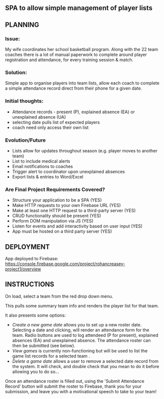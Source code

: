 ## SPA to allow simple management of player lists

## PLANNING
### Issue: 
My wife coordinates her school basketball program. Along with the 22 team coaches there is a lot of manual paperwork to complete around player registration and attendance, for every training session & match.

### Solution:
Simple app to organise players into team lists, allow each coach to complete a simple attendance record direct from their phone for a given date.

### Initial thoughts:
- Attendance records - present (P), explained absence (EA) or unexplained absence (UA)
- selecting date pulls list of expected players
- coach need only access their own list

### Evolution/Future
- Lists allow for updates throughout season (e.g. player moves to another team)
- List to include medical alerts
- Email notifications to coaches
- Trigger alert to coordinator upon unexplained absences
- Export lists & entries to Word/Excel

### Are Final Project Requirements Covered?
- Structure your application to be a SPA (YES)
- Make HTTP requests to your own Firebase URL (YES)
- Make at least one HTTP request to a third-party server (YES)
- CRUD functionality should be present (YES)
- Perform DOM manipulation via JS (YES)
- Listen for events and add interactivity based on user input (YES)
- App must be hosted on a third party server (YES)

## DEPLOYMENT
App deployed to Firebase:
https://console.firebase.google.com/project/rohancreasey-project1/overview

## INSTRUCTIONS
On load, select a team from the red drop down menu.

This pulls some summary team info and renders the player list for that team.

It also presents some options:
- *Create a new game date* allows you to set up a new roster date. Selecting a date and clicking, will render an attendance form for the team. Radio buttons are used to log attendeed (P for present), explained absences (EA) and unexplained absence. The attendance roster can then be submitted (see below).
- *View games* is currently non-functioning but will be used to list the game list records for a selected team .
- *Delete a game date* allows a user to remove a selected date record from the system. It will check, and double check that you mean to do it before allowing you to do so...

Once an attendance roster is filled out, using the 'Submit Attendance Record' button will submit the roster to Firebase, thank you for your submission, and leave you with a motivational speech to take to your team!